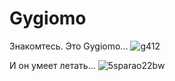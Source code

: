 # Gygiomo

Знакомтесь. Это Gygiomo...
![g412](https://cloud.githubusercontent.com/assets/3838734/5821323/2d8efd42-a0dc-11e4-804c-7610e76fe9fc.png)

И он умеет летать...
![5sparao22bw](https://cloud.githubusercontent.com/assets/3838734/5821237/6f484d8e-a0db-11e4-83d3-374ef02dc1d9.png)
